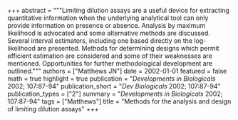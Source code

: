 +++
abstract = """Limiting dilution assays are a useful device for extracting quantitative information when the underlying analytical tool can only provide information on presence or absence. Analysis by maximum likelihood is advocated and some alternative methods are discussed. Several interval estimators, including one based directly on the log-likelihood are presented. Methods for determining designs which permit efficient estimation are considered and some of their weaknesses are mentioned. Opportunities for further methodological development are outlined."""
authors = ["Matthews JN"]
date = 2002-01-01
featured = false
math = true
highlight = true
publication = "*Developments in Biologicals* 2002; 107:87-94"
publication_short = "*Dev Biologicals* 2002; 107:87-94"
publication_types = ["2"]
summary = "*Developments in Biologicals* 2002; 107:87-94"
tags = ["Matthews"]
title = "Methods for the analysis and design of limiting dilution assays"
+++

